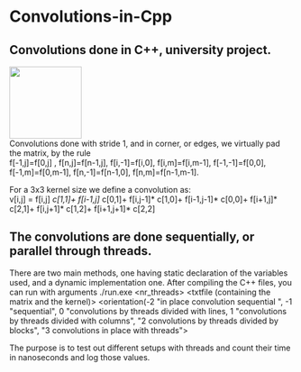# Convolutions-in-Cpp
##  Convolutions done in C++, university project.

<img src="https://github.com/user-attachments/assets/da7ca995-82db-4f21-99cf-b715f03aff23" height=128 width=128> </br>
Convolutions done with stride 1, and in corner, or edges, we virtually pad the matrix, by the rule </br>
 f[-1,j]=f[0,j] , f[n,j]=f[n-1,j], f[i,-1]=f[i,0], f[i,m]=f[i,m-1], f[-1,-1]=f[0,0], f[-1,m]=f[0,m-1], f[n,-1]=f[n-1,0], f[n,m]=f[n-1,m-1].


 For a 3x3 kernel size we define a convolution as:</br>
v[i,j] = f[i,j] *c[1,1]+
f[i-1,j]* c[0,1]+
f[i,j-1]* c[1,0]+
f[i-1,j-1]* c[0,0]+
f[i+1,j]* c[2,1]+
f[i,j+1]* c[1,2]+
f[i+1,j+1]* c[2,2]


## The convolutions are done sequentially, or parallel through threads.
There are two main methods, one having static declaration of the variables used, and a dynamic implementation one. After compiling the C++ files, you can run with arguments ./run.exe <nr_threads> <txtfile (containing the matrix and the kernel)> <orientation(-2 "in place convolution sequential ", -1 "sequential", 0 "convolutions by threads divided with lines, 1 "convolutions by threads divided with columns", "2 convolutions by threads divided by blocks", "3 convolutions in place with threads"> 



The purpose is to test out different setups with threads and count their time in nanoseconds and log those values.
